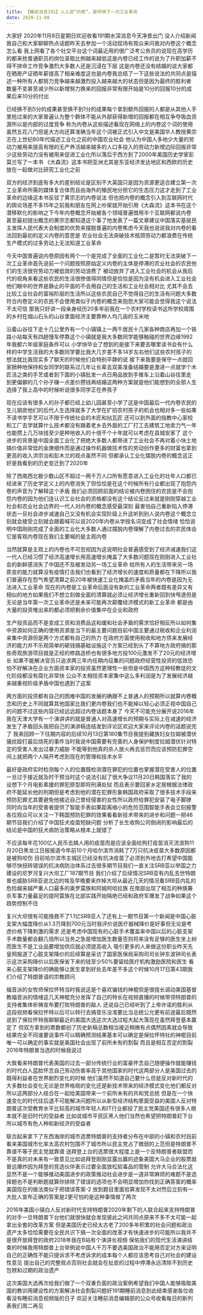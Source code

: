```yaml
---
title: 【睡前消息191】人人说“内卷”，是呼唤下一次工业革命
date: 2020-11-08
---
```


大家好 2020年11月8日星期日欢迎收看191期水深消息今天净景出门 没人介绍新闻我自己和大家聊聊热点话题昨天去参加一个活动现场有观众来问我对内卷这个概念怎么看
我上网看了各个社交平台这个词最近用的很广泛考公务员的说现在高学历的都来抢普通职员的岗位录取比例越来越低这是内卷已经工作的说为了升职加薪不得不拼命工作竞争激烈大多数人还是沉浸在下层
这是内卷还没有结婚的说大家都在晒房产证晒年薪提高了相亲难度这也是内卷我总结了一下这些说法的共同点是描述一种所有人都努力竞争越来越激烈投入越来越大的状态但是因为最终的胜利者
数量不变甚至减少所以新增努力换来的回报非常有限开始是10分的回报10分的成果后来10分的付出

已经换不到5分的成果甚至换不到1分的成果每个拿到额外回报的人都是从其他人手里抢过来的大家普遍认为整个群体不能从外部获得新增的回报都在相互争夺吸血资源所以是内部的过度竞争
称为内卷从这些描述看现在网络上的内卷这个词的使用虽然五花八门但是大方向还算准确当年这个词被正式引入中文是美国华人教授黄宗志在上世纪80年代描述工业化之前的中国农业社会
他认为中国人多地少大量的劳动力被用来提高有限的无产养活越来越多的人口多投入的劳动力新增边际回报非常少这些劳动力没有被用来促进工业化所以落后于西方到了2000年美国历史学家彭莫兰写了一本书
《大森流》这本书把亚洲尤其是东亚经济发达地区和西欧的历史放在一起做对比研究工业化之前

双方的经济到底有多大的差别结论是区别不大英国只是因为资源更适合建立第一次工业革命所需的媒体复合体而且由海外的殖民地分担它的生态压力这才走到了工业革命的边缘这本书反驳了黄宗志的内卷说法
但也把内卷的概念引入到互联网时代的舆论场差不多15年之前我和朋友在网上吵架就开始引用《大森流》这本书在这个潜移默化的影响之下今年内卷概念开始被各个领域普遍借用半个互联网都说内卷
甚至最初提出概念的黄宗志都知道这个事了他发表了一篇文章建议中国落实基层民主发挥人民代表大会制度的优势来摆脱普遍的内卷焦虑今天我也说说我对内卷的看法回到最初的定义内卷的意思是
农业社会无法突破技术瓶颈劳动力都浪费在传统生产模式的过多劳动上无法知道工业革命

今天中国普遍说内卷原因有两个一个是完成了全面的工业化二是暂时无法突破下一次工业革命首先说前一个问题按照原始定义内卷的主体是停滞的农业社会的农民他们的生活很穷劳动力被低效的劳动浪费了
被动放弃了进入工业社会的机会从我后代的视角来看这些农民的生活很惨值得同情但是恰恰是因为没有机会进入工业社会他们眼中的世界是静止的平面的不会用自己的生活和工业社会相对比
尤其不会去比较工业社会的富裕阶层的生活所以这些农民自己不觉得自己的生活有问题大多数符合内卷定义的农民不会使用类似于内卷的概念来抱怨大家可能会觉得我这个说法不太可信
那我只好讲一段亲身经历20多年前我在一个农村学校读书这所学校周围的乡村在烟山石头的山谷里面经济主要靠种人均几亩的玉米地

沿着山谷往下走十几公里外有一个小镇镇上一两千居民十几家各种商店再加一个铁路小站每天有四趟慢车停靠这个小镇就是我大多数同学能够触碰的世界边缘1992年我都六年级家庭条件可以
小学快毕业了想到的是接下来要去哪里读书会有什么样的中学生活我的大多数同学要比我大几岁差不多14岁左右他们这些农村孩子的想法就比我现实多了聊天的时候他们会特别平静的说
接下来我要是保守一点就回家掀种地保持和女同学的联系过几年让长辈去双美准备结婚要是激进一点就学个木匠活之类的手艺或者到下面的小镇批发一点日用品放到手推车上沿着山谷往里走
到更偏僻的几个孙子赚一点差价攒钱再结婚这两种方案就是他们能想到的全部人生选择了我上高中的时候听说很多同学正在养孩子

现在应该有很多人的孙子都已经上幼儿园甚至小学了这是中国最后一代内卷农民的生儿钢炭他们的后代人生选择就多了大学在扩招农村孩子的机会也相对多一些如果不读书学手艺可以不限于传统社会的木匠和拈瓦匠
还可以到外面的指教中心家校和工厂去学就算什么技术都没有跟着老乡去外面的工厂打工去建筑工地卖力气一年也能攒上几万块钱至少是种地收入的十倍干个十年就可以考虑在县城安家了
这个进步的背景是中国全面工业化了把绝大多数人都带进了工业社会不再对着小块土地搞价值非常低的金庚细作而是通过操作机器做技术性的劳动创作更多的财富也拿到更高的收入洪宗治和彭木兰的观点虽然不同
但都承认工业化摆脱内卷的概念这正好是我看到的历史变迁到了2020年

除了西南西北极少数山区不超过一两千万人口所有愿意进入工业化的壮年人口都已经进来了历史学定义上的内卷消失了但恰恰是在这个时候所有行业都出现了抱怨内卷的声音为了解释这个矛盾
我们必须回顾前面的结论被内卷困住的农民是不会抱怨内卷的因为他们连认识工业社会的资格都没有这个结论反过来就是刚刚穿越工业社会和农业社会边界的一代人对内卷的概念感受最深刻
最害怕自己重新陷入停滞状态一旦社会进步减速自己又没有机会实现阶级上升这听到别人说内卷这个概念立刻就会接受立刻就会跟着喊可以说2020年内卷从学授名词变成了社会情绪
恰恰说明中国刚刚完成了全面的工业化大多数人通过摆脱内卷理解了内卷过去的农民体会它是客观内卷现在我们主要喊的是主观内卷

当然就算是主观上的内卷也不可忽视因为这说明社会普遍感受到了经济减速我们这一代人已经习惯了经济高速增长用高速增长掩盖了大多数问题现在刚刚进入工业社会的新鲜感消失了中国还不及被发动另一场工业革命
给所有人的生活带来另一场质变的能力就算没有疫情打击我们也看到了经济增长的速度和质量都在下降所以我们普遍存在怨气希望清算之前20年被快速工业化掩盖的矛盾当年的内卷是因为无法进入工业革命
现在的内卷是工业革命后面没有新的工业革命两者既有差异又有相似的地方如果我们不想立刻做全面的清算就必须让经济增长重新回到快甩道但是无论是当年第一次工业革命还是未来可能再次颠覆经济模式的新工业革命
都是由大量的投资堆出来的都必须把剩余价值集中在企业和政府

生产投资品而不是变成工资和消费品这和缓和社会矛盾的需求恰好相反所以如何集中资源如何正确的使用资源是当下的最主要问题目前中国主要通过税收和企业利润来集中资源但是两个方式都有自己的热力
在政府方面使用税收和地方债来发展经济的能力并不乐观简单的砸钱搞基础设施这个方案已经到头了不算地方政府搞的那些奇观旅游项目就是正经的修路造桥也有很多地方投100元激发不了20元的经济增长
如果不能解决官员只追求两三年内任期内征集的问题政府经营性投资的低效恐怕不好解决在企业方面资本家的投资虽然更理性一些但是中国西方这种轻教徒的文化阶段都没有腐化非常快
公众不太相信资本家集中这么多利润是为了发展经济越来越重视阶级矛盾中国也遇到了这案

两方面的投资都有自己的困难中国的发展的确跟不上普通人的预期所以就算内卷概念和历史上不同就算其他国家比我们更内卷我们也不能掉以轻心必须正视中国自己的问题不过这些内容已经远远超过内卷话题本身了
今天不可能充分展开说2016年我在天津大学有一个演讲讲的就是普通人对高速增长的预期与实际上在减速的经济发生了矛盾回头我把自己的演讲稿连结发到评论区欢迎大家来评论内卷的话题说完了
我来回顾一下往期内容的后续10月13日第180集节目我提到藏族妇女拉姆被潜伏骚扰殴打最后烧死的事件当时我说中国需要有完善的人身保护制度拉姆潜伏针对特定的受害人发出过暴力威胁
不能等到他真的杀人放火再去惩罚而应该预防犯罪空间上就把两个人隔开考虑到现在的管理和技术水平

最好是政府实时检测每个人的位置既检测潜在罪犯的位置也掌握潜在受害人的位置一旦过于接近就及时干预当时这个说法引起了很大争议11月20日韩国落实了我的设想下个月电影素援的罪犯原型即将刑满处狱
而且表示要回家乡定居根据法律政府不能延长他的刑期但是考虑到他的潜在犯罪形象韩国政府采取了很多技术手段来预防犯罪尤其要避免他接近自己曾经侵害的女性所以政府给罪犯安装了电子脚镣
同时向当年的受害者提供了智能手表如果距离缩小的危险范围智能手表会立刻报警各位观众可以关注一下韩国预防犯罪的效果看看新技术带来的进步和问题一把46期节目我们介绍了中国狂犬疫苗短缺问题
分析了长生收购公司倒闭的影响最后的结论是中国的狂犬病防治策略从根本上就错了

不应该每年花100亿人民币去搞人用的疫苗而是应该全面给狗打疫苗消灭流浪狗11月20日黑龙江日报报道今年前10个月哈尔滨市消耗了7万只抗决疫苗大多数原因都是被狗咬伤
目前哈尔滨市主城区已经没有抗决疫苗了必须到外地去打希望中国能够尽快扭转错误的抗决病防治体系过去很多期节目我们一直关注SRB亚以举国之力建设的尼罗河复兴大坝工厂187期节目
我们介绍了后续情况SRB亚有内乱去世特朗普也威胁SRB亚说北边的埃及早晚要来炸掉大坝从最近几天的情况看SRB亚内乱的危险越来越严重人口最多的奥罗莫族和阿姆阿哈拉族
在南部出现了相互的种族筹杀军事力量最足的提阿雷族在北部实践开始隔绝已经和政府军爆发了战争如果这个趋势控制不住

复兴大坝很有可能挽救不了1.1亿SRB亚人了还有上一期节目第一个新闻是中国心脏支架大幅度降价从1.3万降到700元当时我评价说医疗器械降价是好事但无论是考虑价格下降刺激的需求
还是考虑中国现有的心脏手术覆盖率中国以后的心脏支架手术数量都会翻几倍所以当务之急是增加医生数量否则将来没有足够的医生坐上树而医生不是工业品要增加供应就必须提高收入
吸引更多的人来做这份职业昨天先皇网报道了心脏支架降价的后续算是采访了国家医保局采购司司长钟东波钟司长表示这次采购降价以后医保省下来的钱至少50%要留给医疗机构激励医院和医生
看来心脏支架降价的确能够让医生拿到好处去年差不多这个时候10月17日第43期我们介绍了特朗普请的宗教顾问

福音派的女牧师保拉怀特当时我说这是个喜欢骗钱的神棍但是很擅长调动美国基督教福音派的情绪这几天神棍充分发挥了自己的特长在视频直播的时候带领特朗普的支持者集体祈祷宣布要打败特朗普的敌人
还说自己已经听到了上帝许诺的胜利从这段视频看保拉怀特以后可以转行去搞音乐没准要比当总统公允更有前途最后既然说到了保拉怀特我聊聊最近的美国大选这次大选过程大起大落现在虽然拜登基本赢定了
但双方拿到的票数都创了历史新稿总数相当接近稍微有点偶然因素就会导致结果完全不同谁要说事件可以精确预测结果基本可以确定是保拉怀特社的神棍目前唯一可以确定的事实就是美国社会出现了前所未有的割裂
而且是相互否定的割裂2016年特朗普当选的时候我说过

大致看来特朗普代表美国的过去一部分传统行业的富豪怀念自己随便操作就能赚钱的时代白人蓝脸怀念自己劳动伤害率高于其他国家的时代这两部分人是美国过去的既得利益者在世界剧烈变化的时候
他们虽然不知道自己要什么但是反对新时代的大多数社会变化无论是世界格局的变化还是新技术带来的经济模式变化他们都反对所以这两部分人结合在一起给美国带来一个前所未有的共和党总统
但是在一个快速变化的时代往后退不可能解决问题所以从新型经济结构里面受益的美国人反对特朗普这次受教育水平比较高的城市年轻人和IT行业都投了民主党美国还有很多人根本就不是旧时代的受益者
比如说城市平民区黑人他们当然也希望把特朗普赶下台所以城市有色人种和新经济的受益者

联合起来拿下了东西海岸的城市选票特朗普的支持者分布在中部的小镇和农村目前看来美国城市化率太高农村包围不了城市所以民主党占了微弱的上范但是特朗普不靠谱不等于民主党就靠谱
送拜登上台的选票很大程度上是一个反特朗普者联盟而不是真的对未来有一致意见比如说拜登刚刚显露出赢的迹象美国大马企业的股票就普远爆炸因为拜登的竞选伙伴表示过要全面放松软毒品的管制
允许大马合法化这显然不是一个能够推动美国进步的政策推动社会进步是一道非常麻烦的难题不是选择题也不是判断题就算你排除了错误的选项也不会明显增加你找到正确答案的概率美国现在的做法类似于把错误答案-2
放到题目里面验算发现不太对然后立刻有一大批人宣布正确的答案是2更可怕的是这种事情做了两次

2016年美国小镇白人反对新时代支持特朗普2020年剩下的人联合起来支持特朗普的对手一旦特朗普下台他们就很快就会发现彼此之间共同点原来不多不太可能一起拿出全套的改革方案
但是美国历史已经太古老了200多年积累的社会问题和政治遗产太多恰恰需要在全民共识下搞一次全面的改革才有快速进步的可能所以我并不是很开放拜登的政府2018年我在B站有个演讲长视频
保佑我们的现代生活演讲结束的时候我用特朗普上台举例说中国人千万不要选美国政治不能用否定对方来证明自己的正确性不能只提诉求不考虑诉求的成本每个人都应该思考自己对社会的建设性意见
提出自己的完整观点否则社会就会在扯皮的过程中停滞永远清除不到历史包袱和过期的政治遗产

这次美国大选再次给我们做了一个双重负面的政治案例希望我们中国人能够吸取美国的教训用建设性的方案解决社会割裂问题好191期睡前消息到此结束感谢各位收看没有睡前消息视频版的日子
欢迎关注睡前消息编辑部的公众号收看每日的新列表我们周二再见